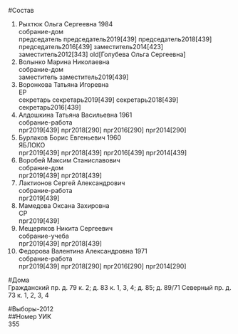 #Состав  
1. Рыхтюк Ольга Сергеевна 1984  
    собрание-дом  
    председатель председатель2019[439] председатель2018[439] председатель2016[439] заместитель2014[423] заместитель2012[343] old[Голубева Ольга Сергеевна]  
2. Волынко Марина Николаевна  
    собрание-дом  
    заместитель заместитель2019[439]  
3. Воронкова Татьяна Игоревна  
    ЕР  
    секретарь секретарь2019[439] секретарь2018[439] секретарь2016[439]  
4. Алдошкина Татьяна Васильевна 1961  
    собрание-работа  
    прг2019[439] прг2018[290] прг2016[290] прг2014[290]  
5. Бурлаков Борис Евгеньевич 1960  
    ЯБЛОКО  
    прг2019[439] прг2018[439] прг2016[439] прг2014[439]  
6. Воробей Максим Станиславович  
    собрание-дом  
    прг2019[439] прг2018[439]  
7. Лактионов Сергей Александрович  
    собрание-работа  
    прг2019[439]  
8. Мамедова Оксана Захировна  
    СР  
    прг2019[439]  
9. Мещеряков Никита Сергеевич  
    собрание-учеба  
    прг2019[439] прг2018[439]  
10. Федорова Валентина Александровна 1971  
    собрание-работа  
    прг2019[439] прг2018[290] прг2016[290] прг2014[290]  
  
#Дома  
Гражданский пр. д. 79 к. 2; д. 83 к. 1, 3, 4; д. 85; д. 89/71 Северный пр. д. 73 к. 1, 2, 3, 4  
  
#Выборы-2012  
##Номер УИК  
355  
